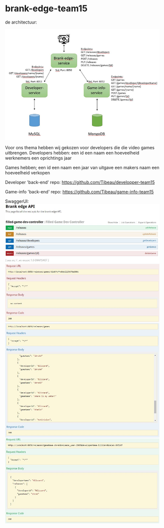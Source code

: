 # brank-edge-team15
de architectuur:

![Architecture](https://github.com/Tibeau/brank-edge-team15/blob/main/img/microservice-model.JPG)


Voor ons thema hebben wij gekozen voor developers die die video games uitbrengen.
Developers hebben:
een id
een naam
een hoeveelheid werknemers
een oprichtings jaar

Games hebben;
een id
een naam
een jaar van uitgave
een makers naam
een hoeveelheid verkopen 


Developer 'back-end' repo:
https://github.com/Tibeau/developper-team15

Game-info 'back-end' repo:
https://github.com/Tibeau/game-info-team15


SwaggerUI:
![Architecture](https://github.com/Tibeau/brank-edge-team15/blob/main/img/swagger.JPG)
![Architecture](https://github.com/Tibeau/brank-edge-team15/blob/main/img/delere%20game.JPG)
![Architecture](https://github.com/Tibeau/brank-edge-team15/blob/main/img/games.JPG)
![Architecture](https://github.com/Tibeau/brank-edge-team15/blob/main/img/post%20game.JPG)


